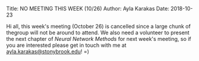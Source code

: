 Title: NO MEETING THIS WEEK (10/26)
Author: Ayla Karakas
Date: 2018-10-23

Hi all, this week's meeting (October 26) is cancelled since a large chunk of thegroup will not be around to attend. We also need a volunteer to present the next chapter of _Neural Network Methods_ for next week's meeting, so if you are interested please get in touch with me at <ayla.karakas@stonybrook.edu>! =)
